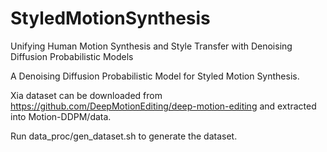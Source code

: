 # StyledMotionSynthesis
Unifying Human Motion Synthesis and Style Transfer with Denoising Diffusion Probabilistic Models

A Denoising Diffusion Probabilistic Model for Styled Motion Synthesis.

Xia dataset can be downloaded from https://github.com/DeepMotionEditing/deep-motion-editing and extracted into Motion-DDPM/data.

Run data_proc/gen_dataset.sh to generate the dataset.
